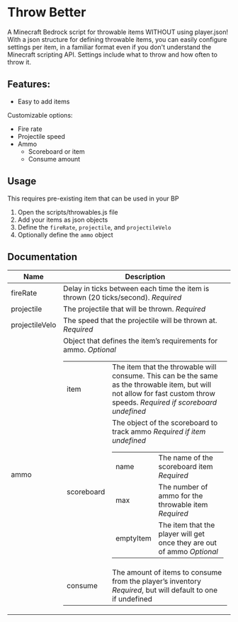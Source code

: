 # Throw Better

A Minecraft Bedrock script for throwable items WITHOUT using player.json! With a json structure for defining throwable items, you can easily configure settings per item, in a familiar format even if you don't understand the Minecraft scripting API. Settings include what to throw and how often to throw it.

## Features:

- Easy to add items

Customizable options:

- Fire rate
- Projectile speed
- Ammo
	- Scoreboard or item
	- Consume amount

## Usage

This requires pre-existing item that can be used in your BP
1. Open the scripts/throwables.js file
2. Add your items as json objects
3. Define the `fireRate`, `projectile`, and `projectileVelo`
4. Optionally define the `ammo` object

## Documentation

<table>
<thead>
<tr>
<th><strong>Name</strong></th>
<th><strong>Description</strong></th>
</tr>
</thead>
<tbody>
<tr>
<td>fireRate</td>
<td>Delay in ticks between each time the item is thrown (20 ticks/second). <em>Required</em></td>
</tr>
<tr>
<td>projectile</td>
<td>The projectile that will be thrown. <em>Required</em></td>
</tr>
<tr>
<td>projectileVelo</td>
<td>The speed that the projectile will be thrown at. <em>Required</em></td>
</tr>
<tr>
<td>ammo</td>
<td>Object that defines the item’s requirements for ammo. <em>Optional</em><table>
<tbody>
  <tr>
    <td>item</td>
    <td>The item that the throwable will consume. This can be the same as the throwable item, but will not allow for fast custom throw speeds. <em>Required if scoreboard undefined</em></td>
  </tr>
  <tr>
    <td>scoreboard</td>
    <td>The object of the scoreboard to track ammo <em>Required if item undefined</em><table>
<tbody>
  <tr>
    <td>name</td>
    <td>The name of the scoreboard item <em>Required</em></td>
  </tr>
  <tr>
    <td>max</td>
    <td>The number of ammo for the throwable item <em>Required</em></td>
  </tr>
  <tr>
    <td>emptyItem</td>
    <td>The item that the player will get once they are out of ammo <em>Optional</em></td>
  </tr>  
</tbody>
</table> </td>
  </tr>
    <tr>
    <td>consume</td>
    <td>The amount of items to consume from the player’s inventory <em>Required</em>, but will default to one if undefined</td>
  </tr>
</tbody>
</table> </td>
</tr>
</tbody>
</table>
